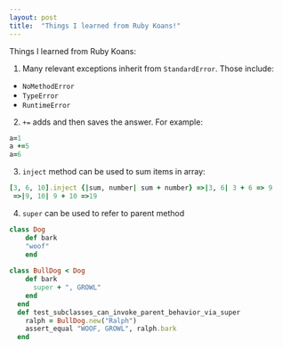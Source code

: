 ```yaml
---
layout: post
title:  "Things I learned from Ruby Koans!"
---
```


Things I learned from Ruby Koans:

1. Many relevant exceptions inherit from ```StandardError```. Those include: 
- ```NoMethodError```
- ```TypeError```
- ```RuntimeError```

2. ```+=``` adds and then saves the answer. For example: 
```ruby
a=1 
a +=5
a=6
```

3. ```inject``` method can be used to sum items in array:
```ruby
[3, 6, 10].inject {|sum, number| sum + number} =>|3, 6| 3 + 6 => 9
 =>|9, 10| 9 + 10 =>19
 ```

4. ```super``` can be used to refer to parent method
``` ruby
class Dog
    def bark
    "woof"
    end
    
class BullDog < Dog
    def bark
      super + ", GROWL"
    end
  end
  def test_subclasses_can_invoke_parent_behavior_via_super
    ralph = BullDog.new("Ralph")
    assert_equal "WOOF, GROWL", ralph.bark
  end
```
